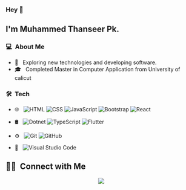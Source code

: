### Hey 👋

## I'm Muhammed Thanseer Pk.

### 💻 &nbsp;About Me

- 🤔 &nbsp; Exploring new technologies and developing software.
- 🎓 &nbsp; Completed Master in Computer Application from University of calicut

### 🛠 &nbsp;Tech

- 🌐 &nbsp;
  ![HTML](https://img.shields.io/badge/-HTML-333333?style=flat&logo=HTML5)
  ![CSS](https://img.shields.io/badge/-CSS-333333?style=flat&logo=CSS3&logoColor=1572B6)
  ![JavaScript](https://img.shields.io/badge/-JavaScript-333333?style=flat&logo=javascript)
  ![Bootstrap](https://img.shields.io/badge/-Bootstrap-333333?style=flat&logo=bootstrap&logoColor=563D7C)
  ![React](https://img.shields.io/badge/-React-333333?style=flat&logo=react)
- 🛢 &nbsp;
  ![Dotnet](https://img.shields.io/badge/-Dotnet-333333?style=flat&logo=csharp)
  ![TypeScript](https://img.shields.io/badge/-TypeScript-333333?style=flat&logo=typescript)
  ![Flutter](https://img.shields.io/badge/-Flutter-333333?style=flat&logo=flutter)
- ⚙️ &nbsp;
  ![Git](https://img.shields.io/badge/-Git-333333?style=flat&logo=git)
  ![GitHub](https://img.shields.io/badge/-GitHub-333333?style=flat&logo=github)

- 🔧 &nbsp;
  ![Visual Studio Code](https://img.shields.io/badge/-Visual%20Studio%20Code-333333?style=flat&logo=visual-studio-code&logoColor=007ACC)

## 🤝🏻 &nbsp;Connect with Me

<p align="center">
<a href="mailto:camthomp96@gamil.com"><img src="https://img.shields.io/badge/-thanseerpk01997@gamil.com-D14836?style=flat-square&logo=Gmail&logoColor=white"/></a>


<!---
thanseer-pk/thanseer-pk is a ✨ special ✨ repository because its `README.md` (this file) appears on your GitHub profile.
You can click the Preview link to take a look at your changes.
--->
